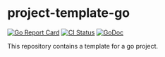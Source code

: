 # project-template-go

[![Go Report Card](https://goreportcard.com/badge/github.com/pasdam/template-go-project)](https://goreportcard.com/report/github.com/pasdam/template-go-project)
[![CI Status](https://github.com/pasdam/template-go-project/workflows/Continuous%20integration/badge.svg)](https://github.com/pasdam/template-go-project/actions)
[![GoDoc](https://godoc.org/github.com/pasdam/template-go-project?status.svg)](https://godoc.org/github.com/pasdam/template-go-project)

This repository contains a template for a go project.
